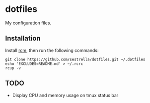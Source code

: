 # dotfiles

My configuration files.

## Installation

Install [rcm](https://github.com/thoughtbot/rcm), then run the following
commands:

```
git clone https://github.com/sestrella/dotfiles.git ~/.dotfiles
echo 'EXCLUDES=README.md' > ~/.rcrc
rcup -v
```

## TODO

- Display CPU and memory usage on tmux status bar
